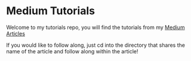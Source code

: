 # Medium Tutorials

Welcome to my tutorials repo, you will find the tutorials from my [Medium Articles](https://medium.com/@burgessj247) 

If you would like to follow along, just cd into the directory that shares the name of the article and follow along within the article!
